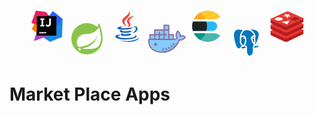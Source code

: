 <p align="center">
    <svg xmlns="http://www.w3.org/2000/svg" x="0px" y="0px" width="60" height="100" viewBox="0 0 48 48">
        <path fill="#f57c00" d="M14.125 35.188L4.438 27.563 9.25 18.625 23.062 24z"></path><path fill="#1e88e5" d="M44 14.688L43.25 37.813 27.875 44 18.625 38 32.125 24z"></path><path fill="#2962ff" d="M44 14.688L31.812 29.063 26.25 11 31.563 4.625z"></path><path fill="#ab47bc" d="M34.688 19.625L23.25 37.188 7.25 43 9.813 34 13.125 22.875z"></path><path fill="#e91e63" d="M13.125 22.875L4 19.813 9.813 4 22.313 5.5 34.688 19.625z"></path><path fill="#000001" d="M11 11H36V36H11z"></path><path fill="#fff" d="M14 31.5H23V33H14zM20.5 15.875L20.5 14 15.5 14 15.5 15.875 17 15.875 17 22.375 15.5 22.375 15.5 24.25 20.5 24.25 20.5 22.375 19.159 22.375 19.159 15.875zM25.375 24.5c-1.875 0-2.871-1.098-3.25-1.548l1.411-1.605c.255.282.964 1.028 1.839 1.028 1.125 0 1.375-1.125 1.375-1.75V14H29v6.625c0 .624 0 1.625-.75 2.625C27.725 23.95 26.5 24.5 25.375 24.5z"></path>
    </svg>
    <svg xmlns="http://www.w3.org/2000/svg" x="0px" y="0px" width="60" height="60" viewBox="0 0 48 48">
        <path fill="#8bc34a" d="M43.982,23.635c0.069-4.261-0.891-9.328-2.891-15.273l-1.568-4.662l-2.13,4.433 c-0.114,0.237-0.244,0.469-0.38,0.698C33.514,5.827,28.974,4,24,4C12.954,4,4,12.954,4,24c0,11.046,8.954,20,20,20s20-8.954,20-20 C44,23.877,43.984,23.758,43.982,23.635z"></path><path fill="#fff" d="M39.385 32.558c-3.123 4.302-8.651 4.533-13.854 4.442H18.75h-1.938c4.428-1.593 7.063-1.972 9.754-3.4 5.068-2.665 10.078-8.496 11.121-14.562-1.93 5.836-7.779 10.85-13.109 12.889-3.652 1.393-10.248 2.745-10.248 2.745l-.267-.145C9.573 32.268 9.437 22.214 17.6 18.968c3.574-1.423 6.993-.641 10.854-1.593 4.122-1.012 8.89-4.208 10.83-8.375C41.456 15.667 44.07 26.106 39.385 32.558L39.385 32.558zM15.668 38.445C15.386 38.795 14.955 39 14.505 39c-.823 0-1.495-.677-1.495-1.5s.677-1.5 1.495-1.5c.341 0 .677.118.941.336C16.086 36.855 16.186 37.805 15.668 38.445L15.668 38.445z"></path>
    </svg>
    <svg xmlns="http://www.w3.org/2000/svg" x="0px" y="0px" width="60" height="100" viewBox="0 0 48 48">
        <path fill="#F44336" d="M23.65,24.898c-0.998-1.609-1.722-2.943-2.725-5.455C19.229,15.2,31.24,11.366,26.37,3.999c2.111,5.089-7.577,8.235-8.477,12.473C17.07,20.37,23.645,24.898,23.65,24.898z"></path><path fill="#F44336" d="M23.878,17.27c-0.192,2.516,2.229,3.857,2.299,5.695c0.056,1.496-1.447,2.743-1.447,2.743s2.728-0.536,3.579-2.818c0.945-2.534-1.834-4.269-1.548-6.298c0.267-1.938,6.031-5.543,6.031-5.543S24.311,11.611,23.878,17.27z"></path><g><path fill="#1565C0" d="M32.084 25.055c1.754-.394 3.233.723 3.233 2.01 0 2.901-4.021 5.643-4.021 5.643s6.225-.742 6.225-5.505C37.521 24.053 34.464 23.266 32.084 25.055zM29.129 27.395c0 0 1.941-1.383 2.458-1.902-4.763 1.011-15.638 1.147-15.638.269 0-.809 3.507-1.638 3.507-1.638s-7.773-.112-7.773 2.181C11.683 28.695 21.858 28.866 29.129 27.395z"></path><path fill="#1565C0" d="M27.935,29.571c-4.509,1.499-12.814,1.02-10.354-0.993c-1.198,0-2.974,0.963-2.974,1.889c0,1.857,8.982,3.291,15.63,0.572L27.935,29.571z"></path><path fill="#1565C0" d="M18.686,32.739c-1.636,0-2.695,1.054-2.695,1.822c0,2.391,9.76,2.632,13.627,0.205l-2.458-1.632C24.271,34.404,17.014,34.579,18.686,32.739z"></path><path fill="#1565C0" d="M36.281,36.632c0-0.936-1.055-1.377-1.433-1.588c2.228,5.373-22.317,4.956-22.317,1.784c0-0.721,1.807-1.427,3.477-1.093l-1.42-0.839C11.26,34.374,9,35.837,9,37.017C9,42.52,36.281,42.255,36.281,36.632z"></path><path fill="#1565C0" d="M39,38.604c-4.146,4.095-14.659,5.587-25.231,3.057C24.341,46.164,38.95,43.628,39,38.604z"></path></g>
    </svg>
    <svg xmlns="http://www.w3.org/2000/svg" x="0px" y="0px" width="60" height="60" viewBox="0 0 64 64">
        <path fill="#85cbf8" d="M1.322,33h42.776c0,0,3.029,0.093,4.974-2c0,0-3.869-4.675,0.995-12c0,0,5.969,4,3.979,9	c0,0,4.09-3.186,8.953,1c0,0-2.166,6.046-9.948,5c0,0-7.561,22.958-31.878,20.865C-3.144,52.773,1.322,33,1.322,33z"></path><path fill="#7bbeeb" d="M48.067,39.846c-1.356-1.033-3.269-0.759-4.328,0.576c-3.504,4.415-9.267,9.099-18.103,9.544	c-0.147,0.007-0.53,0.009-1.012,0.006c-1.708-0.011-3.141,1.292-3.287,2.993v0c-0.09,1.049,0.725,1.955,1.777,1.976	c1.279,0.025,2.698,0.026,3.089,0.003c11.217-0.659,18.227-6.959,22.259-12.479C49.069,41.634,48.886,40.469,48.067,39.846	L48.067,39.846z"></path><path fill="#8d6c9f" d="M43.893,42.801c-0.229,0-0.458-0.078-0.646-0.237l-1.525-1.294 c-0.421-0.357-0.473-0.988-0.116-1.41c0.357-0.42,0.988-0.474,1.41-0.116l1.525,1.294c0.421,0.357,0.473,0.988,0.116,1.41 C44.458,42.681,44.177,42.801,43.893,42.801z"></path><path fill="#8d6c9f" d="M40.166,46.457c-0.291,0-0.58-0.126-0.777-0.371l-1.259-1.554 c-0.348-0.429-0.282-1.059,0.147-1.406c0.428-0.348,1.058-0.282,1.406,0.147l1.259,1.554c0.348,0.429,0.282,1.059-0.147,1.406 C40.609,46.384,40.387,46.457,40.166,46.457z"></path><path fill="#8d6c9f" d="M35.774,49.321c-0.364,0-0.716-0.2-0.892-0.546l-0.907-1.783c-0.25-0.492-0.055-1.094,0.438-1.345 c0.492-0.252,1.094-0.054,1.345,0.438l0.907,1.783c0.25,0.492,0.055,1.094-0.438,1.345 C36.082,49.286,35.927,49.321,35.774,49.321z"></path><path fill="#8d6c9f" d="M30.86,51.172c-0.445,0-0.851-0.299-0.968-0.75l-0.5-1.937c-0.138-0.535,0.183-1.08,0.718-1.218 c0.534-0.137,1.08,0.184,1.218,0.718l0.5,1.937c0.138,0.535-0.183,1.08-0.718,1.218C31.027,51.162,30.943,51.172,30.86,51.172z"></path><path fill="#8d6c9f" d="M25.683,51.947c-0.529,0-0.971-0.415-0.998-0.949L24.584,49c-0.028-0.552,0.396-1.021,0.948-1.049 c0.542-0.025,1.021,0.396,1.049,0.948l0.102,1.998c0.028,0.552-0.396,1.021-0.948,1.049C25.718,51.946,25.7,51.947,25.683,51.947 z"></path><path fill="#8d6c9f" d="M24.235,56c-1.019,0-2.066-0.044-3.148-0.138c-8.257-0.71-14.214-3.493-17.706-8.268	c-4.819-6.591-3.11-14.481-3.035-14.814C0.45,32.324,0.855,32,1.322,32h42.776c0.051,0.003,2.092,0.034,3.672-1.167	c-0.984-1.751-2.624-6.23,1.463-12.387c0.147-0.222,0.376-0.375,0.637-0.427c0.259-0.053,0.531,0.001,0.752,0.15	c0.235,0.158,5.043,3.441,4.832,8.022c2.086-0.649,5.117-0.6,8.196,2.05c0.314,0.27,0.429,0.706,0.289,1.095	c-0.024,0.065-2.389,6.366-10.229,5.739C52.165,38.928,44.172,56,24.235,56z M2.17,34c-0.272,2.043-0.624,7.71,2.838,12.43	c3.138,4.278,8.605,6.781,16.251,7.439c1.012,0.087,1.999,0.128,2.952,0.129c20.952,0.002,27.821-20.099,27.891-20.312	c0.15-0.457,0.6-0.743,1.083-0.678c5.463,0.732,7.812-2.342,8.575-3.721c-3.882-2.871-6.968-0.599-7.104-0.496	c-0.357,0.271-0.855,0.273-1.212,0.001c-0.357-0.272-0.492-0.747-0.326-1.164c1.254-3.152-1.375-5.945-2.788-7.159	c-3.527,6.092-0.519,9.852-0.486,9.891c0.32,0.387,0.304,0.951-0.038,1.318c-2.229,2.398-5.59,2.325-5.737,2.319L2.17,34z"></path><circle cx="12.5" cy="41.5" r="2.5" fill="#8d6c9f"></circle><rect width="8" height="8" x="3" y="25" fill="#85cbf8"></rect><rect width="8" height="8" x="11" y="25" fill="#85cbf8"></rect><rect width="8" height="8" x="19" y="25" fill="#85cbf8"></rect><rect width="8" height="8" x="27" y="25" fill="#85cbf8"></rect><rect width="8" height="8" x="11" y="17" fill="#85cbf8"></rect><rect width="8" height="8" x="19" y="17" fill="#85cbf8"></rect><rect width="8" height="8" x="27" y="17" fill="#85cbf8"></rect><rect width="8" height="8" x="27" y="9" fill="#85cbf8"></rect><rect width="8" height="8" x="35" y="25" fill="#85cbf8"></rect><path fill="#8d6c9f" d="M43,24h-7V9c0-0.55-0.45-1-1-1h-8c-0.55,0-1,0.45-1,1v7H11c-0.55,0-1,0.45-1,1v7H3	c-0.55,0-1,0.45-1,1v8c0,0.55,0.45,1,1,1h40c0.55,0,1-0.45,1-1v-8C44,24.45,43.55,24,43,24z M10,32H4v-6h6V32z M18,32h-6v-6h6V32z M26,32h-6v-6h6V32z M26,24h-6v-3c0-0.552-0.448-1-1-1h0c-0.552,0-1,0.448-1,1v3h-6v-6h14V24z M34,32h-6v-6h3c0.55,0,1-0.45,1-1	s-0.45-1-1-1h-3v-6h6V32z M34,16h-6v-6h6V16z M42,32h-6v-6h6V32z"></path>
    </svg>
    <svg xmlns="http://www.w3.org/2000/svg" x="0px" y="0px" width="60" height="100" viewBox="0 0 48 48">
        <path fill="#29b6f6" d="M37,24c0-3.314-2.686-6-6-6H5.918C5.323,19.894,5,21.909,5,24s0.323,4.106,0.918,6H31 C34.314,30,37,27.314,37,24z"></path><path fill="#4db6ac" d="M25,44c6.524,0,12.305-3.133,15.954-7.968C38.835,34.151,36.055,33,33,33H7.157 C10.453,39.52,17.196,44,25,44z"></path><path fill="#ffca28" d="M25,4C17.195,4,10.453,8.48,7.157,15H33c3.051,0,5.828-1.148,7.946-3.024 C37.299,7.138,31.525,4,25,4z"></path><path fill="#f9a825" d="M22.073,15c-1.513-3.367-3.845-6.288-6.747-8.501C11.817,8.443,8.957,11.412,7.143,15H22.073z"></path><path fill="#009688" d="M15.326,41.501c2.902-2.213,5.233-5.134,6.747-8.501H7.143 C8.957,36.588,11.817,39.557,15.326,41.501z"></path><path fill="#212121" d="M5.928,18C5.332,19.895,5,21.907,5,24s0.332,4.105,0.928,6h17.234C23.703,28.092,24,26.081,24,24 s-0.297-4.092-0.837-6H5.928z"></path>
    </svg>
    <svg xmlns="http://www.w3.org/2000/svg" x="0px" y="0px" width="60" height="50" viewBox="0 0 48 48">
        <path fill="#fff" d="M44.083,29.79c-0.183-0.829-0.935-1.796-2.452-1.796c-0.31,0-0.649,0.039-1.035,0.119c-0.708,0.146-1.311,0.217-1.842,0.241c4.133-7.04,6.816-16.819,4.159-20.214c-3.501-4.473-8.214-5.141-10.711-5.141L31.967,3c-0.929,0.015-1.893,0.129-2.863,0.339l-3.583,0.774C25.033,4.052,24.536,4.009,24.018,4l-0.03,0l-0.016,0l-0.152-0.001c-1.593,0-3.046,0.338-4.341,0.973l-1.251-0.493c-1.72-0.678-4.308-1.485-6.868-1.485c-0.144,0-0.287,0.003-0.431,0.008C8.407,3.093,6.241,4.05,4.664,5.769C2.696,7.915,1.8,11.054,2.003,15.1C2.013,15.309,4.461,36,11.4,36h0.025l0.064-0.001c0.901-0.022,1.76-0.384,2.563-1.077c0.613,0.46,1.406,0.732,2.145,0.84c0.488,0.115,1.366,0.278,2.418,0.278c1.284,0,2.442-0.263,3.44-0.738c-0.001,0.88-0.006,1.994-0.016,3.418l-0.001,0.075l0.005,0.075c0.097,1.419,0.342,2.698,0.711,3.701c1.051,2.859,2.866,4.434,5.111,4.434c0.093,0,0.188-0.003,0.284-0.009c1.846-0.114,3.717-1.151,5.004-2.772c1.393-1.755,1.715-3.607,1.839-5.026L35,39.111v-0.088v-4.079l0.103,0.01l0.436,0.038l0.042,0.004l0.042,0.002c0.124,0.006,0.252,0.008,0.381,0.008c1.507,0,3.362-0.391,4.616-0.974C41.819,33.476,44.559,31.948,44.083,29.79z"></path><path fill="#0277bd" d="M33,34c0-0.205,0.012-0.376,0.018-0.565C33.008,33.184,33,33,33,33s0.012-0.009,0.032-0.022c0.149-2.673,0.886-3.703,1.675-4.29c-0.11-0.153-0.237-0.318-0.356-0.475c-0.333-0.437-0.748-0.979-1.192-1.674l-0.082-0.158c-0.067-0.164-0.229-0.447-0.435-0.819c-1.183-2.14-3.645-6.592-1.96-9.404c0.738-1.232,2.122-1.942,4.121-2.117C33.986,11.718,30.925,6.115,23.985,6c-0.002,0-0.004,0-0.006,0c-6.041-0.098-8.026,5.392-8.672,8.672c0.89-0.377,1.906-0.606,2.836-0.606c0.014,0,0.029,0,0.043,0c2.29,0.017,3.865,1.239,4.323,3.354c0.335,1.552,0.496,2.91,0.492,4.153c-0.01,2.719-0.558,4.149-1.042,5.411l-0.154,0.408c-0.124,0.334-0.255,0.645-0.379,0.937c-0.126,0.298-0.237,0.563-0.318,0.802c0.484,0.11,0.864,0.265,1.125,0.38l0.151,0.066c0.047,0.02,0.094,0.043,0.137,0.069c0.848,0.516,1.376,1.309,1.489,2.233c0.061,0.498,0.051,3.893,0.03,6.855c0.087,1.285,0.305,2.364,0.593,3.146c0.409,1.114,1.431,3.241,3.394,3.119c1.37-0.085,2.687-0.919,3.561-2.019c0.938-1.181,1.284-2.487,1.414-3.958V34z"></path><path fill="#0277bd" d="M15.114 28.917c-1.613-1.683-2.399-3.947-2.104-6.056.285-2.035.124-4.027.037-5.098-.029-.357-.048-.623-.047-.77 0-.008.002-.015.003-.023 0-.004-.002-.007-.002-.011.121-3.021 1.286-7.787 4.493-10.62C15.932 5.724 13.388 4.913 11 5 7.258 5.136 3.636 7.724 4 15c.137 2.73 3.222 19.103 7.44 19 .603-.015 1.229-.402 1.872-1.176 1.017-1.223 2.005-2.332 2.708-3.104C15.705 29.481 15.401 29.217 15.114 28.917zM37.023 14.731c.015.154.002.286-.022.408.031.92-.068 1.813-.169 2.677-.074.636-.15 1.293-.171 1.952-.021.645.07 1.282.166 1.956.225 1.578.459 3.359-.765 5.437.225.296.423.571.581.837 4.61-7.475 6.468-16.361 4.695-18.626C38.655 5.944 34.941 4.952 31.999 5c-.921.015-1.758.139-2.473.294C34.602 7.754 36.863 13.026 37.023 14.731zM41 30.071c-2.665.55-3.947.257-4.569-.126-.1.072-.2.133-.293.19-.372.225-.961.583-1.105 2.782.083.016.156.025.246.044L35.714 33c1.32.06 3.049-.31 4.063-.781C41.962 31.205 43.153 29.627 41 30.071zM22.023 32.119c-.037-.298-.198-.539-.492-.732l-.108-.047C21.062 31.181 20.653 31 20 31h-.004c-.127.01-.253.019-.38.019-.052 0-.103-.007-.155-.009-.474.365-1.148.647-2.816.99-2.98.759-1.221 1.655-.078 1.794 1.106.277 3.735.614 5.481-.809C22.043 32.537 22.035 32.229 22.023 32.119z"></path><path fill="#0277bd" d="M20.681 18.501c-.292.302-.753.566-1.262.484-.828-.134-1.463-1.133-1.417-1.508h0c.044-.374.751-.569 1.578-.435.287.047.548.128.768.228-.32-.688-.899-1.085-1.782-1.182-1.565-.174-3.226.644-3.56 1.097.007.11.02.251.033.417.093 1.147.265 3.284-.05 5.537-.208 1.485.393 3.169 1.567 4.395.757.79 1.641 1.29 2.513 1.438.111-.478.309-.944.513-1.425.113-.265.233-.547.346-.852l.162-.427c.443-1.155.9-2.35.909-4.703C21.003 20.66 20.892 19.627 20.681 18.501zM34.847 22.007c-.104-.729-.211-1.484-.185-2.303.023-.742.105-1.442.184-2.119.062-.533.11-1.045.138-1.55-1.289.107-2.145.479-2.551 1.108.168-.057.358-.102.568-.129.892-.116 1.543.141 1.618.637.055.363-.253.705-.388.836-.277.269-.626.442-.981.488-.064.008-.129.012-.192.012-.353 0-.69-.121-.949-.3.112 1.973 1.567 4.612 2.283 5.907.153.277.271.498.369.688C35.154 24.163 35.009 23.143 34.847 22.007z"></path>
    </svg>
    <svg xmlns="http://www.w3.org/2000/svg" x="0px" y="0px" width="60" height="100" viewBox="0 0 48 48">
        <path fill="#b71c1c" d="M45,29.316c0-0.637-1.686-1.153-3.769-1.153c-1.812,0-3.32,0.391-3.683,0.911	c-3.586-1.694-7.173-3.388-10.759-5.083c-1.248-0.59-2.673-0.584-3.918,0.014c-3.818,1.837-7.636,3.674-11.454,5.511	c-0.864-0.126-1.907-0.201-3.032-0.201C5.408,29.316,3,29.832,3,30.469v3.46c0,0.033,0.033,0.064,0.045,0.096	c-0.146,0.555,0.07,1.205,0.649,1.478c5.641,2.665,11.281,5.329,16.922,7.994c1.432,0.677,3.068,0.671,4.496-0.016	c6.442-3.1,12.884-6.199,19.327-9.299c0.484-0.233,0.651-0.786,0.509-1.247C44.971,32.882,45,32.83,45,32.775V29.316z"></path><path fill="#e53935" d="M20.616,39.158c-5.641-2.522-11.281-5.044-16.922-7.566c-0.922-0.412-0.926-1.727-0.007-2.146	c6.395-2.912,12.789-5.824,19.184-8.736c1.244-0.567,2.67-0.572,3.918-0.014c5.881,2.63,11.763,5.259,17.644,7.889	c0.754,0.337,0.758,1.414,0.006,1.756c-6.442,2.934-12.884,5.868-19.327,8.801C23.684,39.792,22.048,39.798,20.616,39.158z"></path><path fill="#b71c1c" d="M45,21.675c0-0.637-1.686-1.153-3.769-1.153c-1.812,0-3.32,0.391-3.683,0.911	c-3.586-1.694-7.173-3.388-10.759-5.083c-1.248-0.59-2.673-0.584-3.918,0.014c-3.818,1.837-7.636,3.674-11.454,5.511	c-0.864-0.126-1.907-0.201-3.032-0.201C5.408,21.675,3,22.192,3,22.829v3.46c0,0.033,0.033,0.064,0.045,0.096	c-0.146,0.555,0.07,1.205,0.649,1.478c5.641,2.665,11.281,5.329,16.922,7.994c1.432,0.677,3.068,0.671,4.496-0.016	c6.442-3.1,12.884-6.199,19.327-9.299c0.484-0.233,0.651-0.786,0.509-1.247C44.971,25.242,45,25.19,45,25.135V21.675z"></path><path fill="#e53935" d="M20.616,31.517c-5.641-2.522-11.281-5.044-16.922-7.566c-0.922-0.412-0.926-1.727-0.007-2.146	c6.395-2.912,12.789-5.824,19.184-8.736c1.244-0.567,2.67-0.572,3.918-0.014c5.881,2.63,11.763,5.259,17.644,7.889	c0.754,0.337,0.758,1.414,0.006,1.756c-6.442,2.934-12.884,5.868-19.327,8.801C23.684,32.152,22.048,32.158,20.616,31.517z"></path><path fill="#b71c1c" d="M45,14.035c0-0.637-1.686-1.153-3.769-1.153c-1.812,0-3.32,0.391-3.683,0.911	c-3.586-1.694-7.173-3.388-10.759-5.083c-1.248-0.59-2.673-0.584-3.918,0.014c-3.818,1.837-7.636,3.674-11.454,5.511	c-0.864-0.126-1.907-0.201-3.032-0.201C5.408,14.035,3,14.551,3,15.188v3.46c0,0.033,0.033,0.064,0.045,0.096	c-0.146,0.555,0.07,1.205,0.649,1.478c5.641,2.665,11.281,5.329,16.922,7.994c1.432,0.677,3.068,0.671,4.496-0.016	c6.442-3.1,12.884-6.199,19.327-9.299c0.484-0.233,0.651-0.786,0.509-1.247C44.971,17.601,45,17.549,45,17.494V14.035z"></path><path fill="#e53935" d="M20.616,23.877c-5.641-2.522-11.281-5.044-16.922-7.566c-0.922-0.412-0.926-1.727-0.007-2.146	c6.395-2.912,12.789-5.824,19.184-8.736c1.244-0.567,2.67-0.572,3.918-0.014c5.881,2.63,11.763,5.259,17.644,7.889	c0.754,0.337,0.758,1.414,0.006,1.756c-6.442,2.934-12.884,5.868-19.327,8.801C23.684,24.512,22.048,24.517,20.616,23.877z"></path><path fill="#fff" d="M18.748,14.741c-0.002,1.042-2.762,2.057-5.093,2.086c-2.419,0.03-5.273-0.993-5.282-2.051	c-0.009-1.061,2.842-2.161,5.311-2.135C16.017,12.665,18.751,13.703,18.748,14.741z"></path><path fill="#fff" d="M17.038,18.471c2.393,1.022,4.785,2.045,7.178,3.067c1.054-1.56,2.108-3.12,3.162-4.68	C23.931,17.396,20.485,17.934,17.038,18.471z"></path><path fill="#fff" d="M21.86,9.775c-1.101,0.401-2.203,0.801-3.304,1.202c1.507,0.132,3.015,0.264,4.522,0.395	c0.48,0.796,0.959,1.592,1.439,2.387c0.295-0.722,0.59-1.444,0.885-2.166c1.286-0.1,2.572-0.2,3.858-0.3	c-0.997-0.419-1.994-0.839-2.991-1.259c0.254-0.608,0.508-1.216,0.762-1.825c-0.97,0.29-1.939,0.58-2.909,0.87	c-1.07-0.422-2.14-0.843-3.21-1.265C21.228,8.468,21.544,9.122,21.86,9.775z"></path><path fill="#b71c1c" d="M27.267,14.619c2.271-0.906,4.543-1.813,6.814-2.719c1.962,0.834,3.924,1.668,5.886,2.502	c-2.202,0.876-4.403,1.752-6.605,2.629C31.331,16.226,29.299,15.423,27.267,14.619z"></path><path fill="#a01c1c" d="M34.082,11.963c-0.005,1.596-0.01,3.191-0.015,4.787c1.967-0.783,3.934-1.565,5.901-2.348	C38.006,13.589,36.044,12.776,34.082,11.963z"></path>
    </svg>
</p>

# Market Place Apps